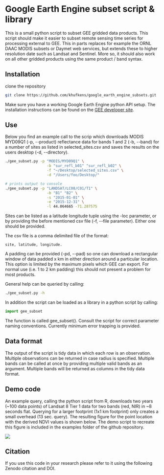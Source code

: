 # Google Earth Engine subset script & library

This is a small python script to subset GEE gridded data products. This script should make it easier to subset remote sensing time series for processing external to GEE. This in parts replaces for example the ORNL DAAC MODIS subsets or Daymet web services, but extends these to higher resolution date such as Landsat and Sentinel. More so, it should also work on all other gridded products using the same product / band syntax.

## Installation

clone the repository

```bash
git clone https://github.com/khufkens/google_earth_engine_subsets.git
```

Make sure you have a working Google Earth Engine python API setup. The installation instructions can be found on the [GEE developer site](https://developers.google.com/earth-engine/python_install).

## Use

Below you find an example call to the scrip which downloads MODIS MYD09Q1 (-p, --product) reflectance data for bands 1 and 2 (-b, --band) for a number of sites as listed in selected_sites.csv and saves the results on the users desktop (-d, --directory).

```bash
./gee_subset.py -p "MODIS/MYD09Q1" \
				   -b "sur_refl_b01" "sur_refl_b02" \
				   -f "~/Desktop/selected_sites.csv" \
				   -d "/Users/foo/Desktop/"
```

``` bash
# prints output to console
./gee_subset.py -p "LANDSAT/LC08/C01/T1" \
				   -b "B1" "B2" \
				   -s "2015-01-01" \
				   -e "2015-12-31" \
				   -l 44.064665 -71.287575
```

Sites can be listed as a latitude longitude tuple using the -loc parameter, or by providing the before mentioned csv file (-f, --file parameter). Either one should be provided.

The csv file is a comma delimited file of the format:

	site, latitude, longitude.

A padding can be provided (-pd, --pad) so one can download a rectangular window of data padded x km in either direction around a particular location. This option is limited by the maximum pixels which GEE can export. For normal use (i.e. 1 to 2 km padding) this should not present a problem for most products.

General help can be queried by calling:
```bash
./gee_subset.py -h
```

In addition the script can be loaded as a library in a python script by calling:

```python
import gee_subset
```
The function is called gee_subset(). Consult the script for correct parameter naming conventions. Currently minimum error trapping is provided.

## Data format

The output of the script is tidy data in which each row is an observation. Multiple observations can be returned in case radius is specified. Multiple bands can be called at once by providing multiple valid bands as an argument. Multiple bands will be returned as columns in the tidy data format.

## Demo code

An example query, calling the python script from R, downloads two years (~100 data points) of Landsat 8 Tier 1 data for two bands (red, NIR) in ~8 seconds flat. Querying for a larger footprint (1x1 km footprint) only creates a small overhead (13 sec. query). The resulting figure for the point location with the derived NDVI values is shown below. The demo script to recreate this figure is included in the examples folder of the github repository.

![](https://github.com/khufkens/gee_subset/raw/master/examples/demo_vis.png?raw=true)

## Citation

If you use this code in your research please refer to it using the following Zenodo citation and DOI.

